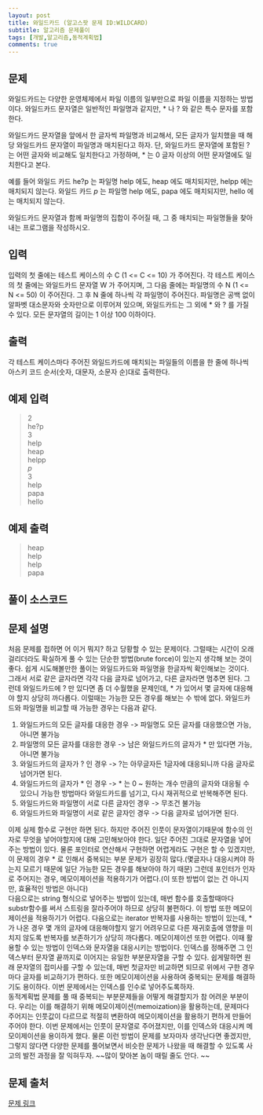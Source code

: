 ```yaml
---
layout: post
title: 와일드카드 (알고스팟 문제 ID:WILDCARD)
subtitle: 알고리즘 문제풀이
tags: [개발,알고리즘,동적계획법]
comments: true
---    
```



## 문제

와일드카드는 다양한 운영체제에서 파일 이름의 일부만으로 파일 이름을 지정하는 방법이다. 와일드카드 문자열은 일반적인 파일명과 같지만, * 나 ? 와 같은 특수 문자를 포함한다.

와일드카드 문자열을 앞에서 한 글자씩 파일명과 비교해서, 모든 글자가 일치했을 때 해당 와일드카드 문자열이 파일명과 매치된다고 하자. 단, 와일드카드 문자열에 포함된 ? 는 어떤 글자와 비교해도 일치한다고 가정하며, * 는 0 글자 이상의 어떤 문자열에도 일치한다고 본다.

예를 들어 와일드 카드 he?p 는 파일명 help 에도, heap 에도 매치되지만, helpp 에는 매치되지 않는다. 와일드 카드 *p* 는 파일명 help 에도, papa 에도 매치되지만, hello 에는 매치되지 않는다.

와일드카드 문자열과 함께 파일명의 집합이 주어질 때, 그 중 매치되는 파일명들을 찾아내는 프로그램을 작성하시오.

## 입력

입력의 첫 줄에는 테스트 케이스의 수 C (1 <= C <= 10) 가 주어진다. 각 테스트 케이스의 첫 줄에는 와일드카드 문자열 W 가 주어지며, 그 다음 줄에는 파일명의 수 N (1 <= N <= 50) 이 주어진다. 그 후 N 줄에 하나씩 각 파일명이 주어진다. 파일명은 공백 없이 알파벳 대소문자와 숫자만으로 이루어져 있으며, 와일드카드는 그 외에 * 와 ? 를 가질 수 있다. 모든 문자열의 길이는 1 이상 100 이하이다.

## 출력

각 테스트 케이스마다 주어진 와일드카드에 매치되는 파일들의 이름을 한 줄에 하나씩 아스키 코드 순서(숫자, 대문자, 소문자 순)대로 출력한다.

## 예제 입력

>2  
>he?p  
>3  
>help  
>heap  
>helpp  
>*p*  
>3  
>help  
>papa  
>hello  

## 예제 출력
>heap  
>help  
>help  
>papa  

## 풀이 소스코드  
<script src="https://gist.github.com/overflow218/6a97cbe611ba7960c0420fbd6bd2ba78.js"></script>

## 문제 설명
처음 문제를 접하면 어 이거 뭐지? 하고 당황할 수 있는 문제이다. 그럴때는 시간이 오래걸리더라도 확실하게 풀 수 있는 단순한 방법(brute force)이 있는지 생각해 보는 것이 좋다. 쉽게 시도해볼만한 풀이는 와일드카드와 파일명을 한글자씩 확인해보는 것이다. 그래서 서로 같은 글자라면 각각 다음 글자로 넘어가고, 다른 글자라면 멈추면 된다. 그런데 와일드카드에 ? 만 있다면 좀 더 수월했을 문제인데, * 가 있어서 몇 글자에 대응해야 할지 상당히 까다롭다. 이럴때는 가능한 모든 경우를 해보는 수 밖에 없다. 와일드카드와 파일명을 비교할 때 가능한 경우는 다음과 같다.  
1. 와일드카드의 모든 글자를 대응한 경우 -> 파일명도 모든 글자를 대응했으면 가능, 아니면 불가능
2. 파일명의 모든 글자를 대응한 경우 -> 남은 와일드카드의 글자가  * 만 있다면 가능, 아니면 불가능
3. 와일드카드의 글자가 ? 인 경우 -> ?는 아무글자든 1글자에 대응되니까 다음 글자로 넘어가면 된다. 
4. 와일드카드의 글자가 * 인 경우 -> *  는 0 ~ 원하는 개수 만큼의 글자와 대응될 수 있으니 가능한 방법마다 와일드카드를 넘기고, 다시 재귀적으로 반복해주면 된다. 
5. 와일드카드와 파일명이 서로 다른 글자인 경우 -> 무조건 불가능    
6. 와일드카드와 파일명이 서로 같은 글자인 경우 -> 다음 글자로 넘어가면 된다.   

이제 실제 함수로 구현만 하면 된다. 하지만 주어진 인풋이 문자열이기때문에 함수의 인자로 무엇을 넣어야할지에 대해 고민해보아야 한다. 일단 주어진 그대로 문자열을 넣어주는 방법이 있다. 물론 포인터로 연산해서 구현하면 어렵게라도 구현은 할 수 있겠지만, 이 문제의 경우 * 로 인해서 중복되는 부분 문제가 굉장히 많다.(몇글자나 대응시켜야 하는지 모르기 때문에 일단 가능한 모든 경우를 해보아야 하기 때문) 그런데 포인터가 인자로 주어지는 경우, 메모이제이션을 적용하기가 어렵다.(이 또한 방법이 없는 건 아니지만, 효율적인 방법은 아니다)  
다음으로는 string 형식으로 넣어주는 방법이 있는데, 매번 함수를 호출할때마다 substr함수를 써서 스트링을 잘라주어야 하므로 상당히 불편하다. 이 방법 또한 메모이제이션을 적용하기가 어렵다. 
다음으로는 iterator 반복자를 사용하는 방법이 있는데, * 가 나온 경우 몇 개의 글자에 대응해야할지 알기 어려우므로 다른 재귀호출에 영향을 미치지 않도록 반복자를 보존하기가 상당히 까다롭다. 메모이제이션 또한 어렵다.
이때 활용할 수 있는 방법이 인덱스와 문자열을 대응시키는 방법이다. 인덱스를 정해주면 그 인덱스부터 문자열 끝까지로 이어지는 유일한 부분문자열을 구할 수 있다. 쉽게말하면 원래 문자열의 접미사를 구할 수 있는데, 매번 첫글자만 비교하면 되므로 위에서 구한 경우마다 글자를 비교하기가 편하다. 또한 메모이제이션을 사용하여 중복되는 문제를 해결하기도 용이하다. 이번 문제에서는 인덱스를 인수로 넣어주도록하자.  
동적계획법 문제를 풀 때 중복되는 부분문제들을 어떻게 해결할지가 참 어려운 부분이다. 우리는 이를 해결하기 위해 메모이제이션(memoization)을 활용하는데, 문제마다 주어지는 인풋값이 다르므로 적절히 변환하여 메모이제이션을 활용하기 편하게 만들어주어야 한다. 이번 문제에서는 인풋이 문자열로 주어졌지만, 이를 인덱스와 대응시켜 메모이제이션을 용이하게 했다. 물론 이런 방법이 문제를 보자마자 생각난다면 좋겠지만, 그렇지 않다면 다양한 문제를 풀어보면서 비슷한 문제가 나왔을 때 해결할 수 있도록 사고의 발전 과정을 잘 익혀두자. ~~많이 맞아본 놈이 때릴 줄도 안다. ~~  

## 문제 출처  

<a href="https://www.algospot.com/judge/problem/read/WILDCARD"> 문제 링크 </a>
